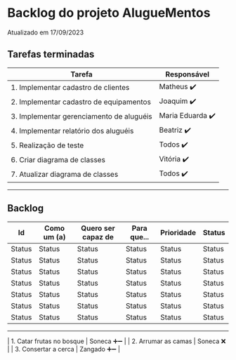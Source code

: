 # Backlog do projeto AlugueMentos
Atualizado em 17/09/2023

## Tarefas terminadas

| Tarefa      | Responsável |
| ----------- | ----------- |
| 1. Implementar cadastro de clientes      | Matheus  ✔️     |
| 2. Implementar cadastro de equipamentos   | Joaquim ✔️       |
| 3. Implementar gerenciamento de aluguéis   | Maria Eduarda ✔️       |
| 4. Implementar relatório dos aluguéis   | Beatriz ✔️       |
| 5. Realização de teste   | Todos ✔️       |
| 6. Criar diagrama de classes   | Vitória ✔️       |
| 7. Atualizar diagrama de classes   | Todos  ✔️      |
----

## Backlog

| Id      | Como um (a) | Quero ser capaz de | Para que... | Prioridade | Status |
| ----------- | ----------- | ----------- | ----------- | ----------- | ----------- |
|Status | Status | Status | Status | Status | Status |
|Status | Status | Status | Status | Status | Status |
|Status | Status | Status | Status | Status | Status |
|Status | Status | Status | Status | Status | Status |
|Status | Status | Status | Status | Status | Status |
|Status | Status | Status | Status | Status | Status |
|Status | Status | Status | Status | Status | Status |
----
| 1. Catar frutas no bosque      | Soneca ➕➖     |
| 2. Arrumar as camas   | Soneca  ❌    |
| 3. Consertar a cerca | Zangado  ➕➖ | 
